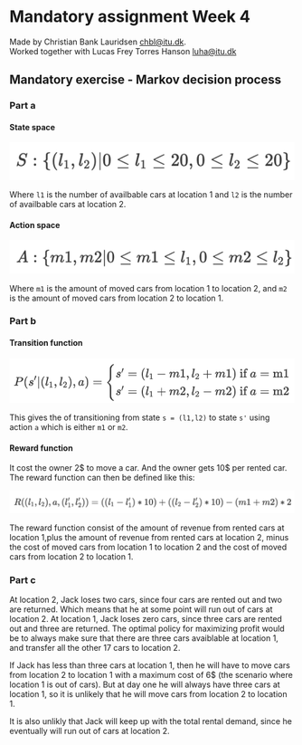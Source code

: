 # Mandatory assignment Week 4

Made by Christian Bank Lauridsen [chbl@itu.dk](mailto:chbl@itu.dk).\
Worked together with Lucas Frey Torres Hanson [luha@itu.dk](mailto:luha@itu.dk)

## Mandatory exercise - Markov decision process

### Part a

#### State space

![State space](chbl_math/state-space.png)

Where `l1` is the number of availbable cars at location 1 and `l2` is the number of availbable cars at location 2.

#### Action space

![Action space](chbl_math/action-space.png)

Where `m1` is the amount of moved cars from location 1 to location 2, and `m2` is the amount of moved cars from location 2 to location 1.

### Part b

#### Transition function

![Transition function](chbl_math/transition-function.png)

This gives the of transitioning from state `s = (l1,l2)` to state `s'` using action `a` which is either `m1` or `m2`.

#### Reward function

It cost the owner 2$ to move a car.
And the owner gets 10$ per rented car.
The reward function can then be defined like this:

![Reward function](chbl_math/reward-function.png)

The reward function consist of the amount of revenue from rented cars at location 1,plus the amount of revenue from rented cars at location 2, minus the cost of moved cars from location 1 to location 2 and the cost of moved cars from location 2 to location 1.

### Part c

At location 2, Jack loses two cars, since four cars are rented out and two are returned. Which means that he at some point will run out of cars at location 2.
At location 1, Jack loses zero cars, since three cars are rented out and three are returned.
The optimal policy for maximizing profit would be to always make sure that there are three cars avaiblable at location 1, and transfer all the other 17 cars to location 2.

If Jack has less than three cars at location 1, then he will have to move cars from location 2 to location 1 with a maximum cost of 6$ (the scenario where location 1 is out of cars).
But at day one he will always have three cars at location 1, so it is unlikely that he will move cars from location 2 to location 1.

It is also unlikly that Jack will keep up with the total rental demand, since he eventually will run out of cars at location 2.

